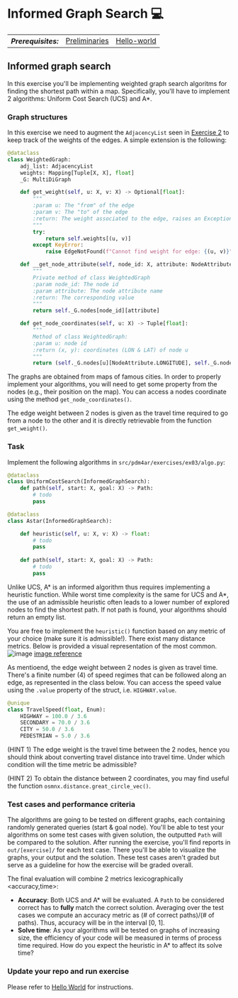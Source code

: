 # Informed Graph Search :computer:

<table>
  <tr>
    <th><i>Prerequisites:</i></th><td><a href="./00-preliminaries.html" target="_top">Preliminaries</a></td><td><a href="./01-hello-world.html" target="_top">Hello-world</a></td>
  </tr>
</table>

## Informed graph search

In this exercise you'll be implementing weighted graph search algoritms for finding the shortest path within a map. 
Specifically, you'll have to implement 2 algorithms: Uniform Cost Search (UCS) and A*.

### Graph structures

In this exercise we need to augment the `AdjacencyList` seen in <a href="./02-graphsearch.html" target="_top">Exercise
2</a>
to keep track of the weights of the edges. A simple extension is the following:

```python
@dataclass
class WeightedGraph:
    adj_list: AdjacencyList
    weights: Mapping[Tuple[X, X], float]
    _G: MultiDiGraph

    def get_weight(self, u: X, v: X) -> Optional[float]:
        """
        :param u: The "from" of the edge
        :param v: The "to" of the edge
        :return: The weight associated to the edge, raises an Exception if the edge does not exist
        """
        try:
            return self.weights[(u, v)]
        except KeyError:
            raise EdgeNotFound(f"Cannot find weight for edge: {(u, v)}")

    def __get_node_attribute(self, node_id: X, attribute: NodeAttribute) -> Any:
        """
        Private method of class WeightedGraph
        :param node_id: The node id
        :param attribute: The node attribute name
        :return: The corresponding value
        """
        return self._G.nodes[node_id][attribute]

    def get_node_coordinates(self, u: X) -> Tuple[float]:
        """
        Method of class WeightedGraph:
        :param u: node id
        :return (x, y): coordinates (LON & LAT) of node u
        """
        return (self._G.nodes[u][NodeAttribute.LONGITUDE], self._G.nodes[u][NodeAttribute.LATITUDE])
```


The graphs are obtained from maps of famous cities.
In order to properly implement your algorithms, you will need to get some property from the nodes (e.g., their position on the map). You can access a nodes coordinate using the method `get_node_coordinates()`.

The edge weight between 2 nodes is given as the travel time required to go from a node to the other and it is directly retrievable from the function `get_weight()`.


### Task


Implement the following algorithms in `src/pdm4ar/exercises/ex03/algo.py`:

```python
@dataclass
class UniformCostSearch(InformedGraphSearch):
    def path(self, start: X, goal: X) -> Path:
        # todo
        pass

@dataclass
class Astar(InformedGraphSearch):

    def heuristic(self, u: X, v: X) -> float:
        # todo
        pass
        
    def path(self, start: X, goal: X) -> Path:
        # todo
        pass
```

Unlike UCS, A* is an informed algorithm thus requires implementing a heuristic function. While worst time complexity is the same for UCS and A*, the use of an admissible heuristic often leads to a lower number of explored nodes to find the shortest path. If not path is found, your algorithms should return an empty list.

You are free to implement the `heuristic()` function based on any metric of your choice (make sure it is admissible!). 
There exist many distance metrics. Below is provided a visual representation of the most common.
![image](https://miro.medium.com/max/1220/0*WrVc0CpxoStXpACy.png)
[image reference](#https://miro.medium.com/max/1220/0*WrVc0CpxoStXpACy.png)

As mentioend, the edge weight between 2 nodes is given as travel time. There's a finite number (4) of speed regimes that can be followed along an edge, as represented in the class below. You can access the speed value using the `.value` property of the struct, i.e. `HIGHWAY.value`.
```python
@unique
class TravelSpeed(float, Enum):
    HIGHWAY = 100.0 / 3.6
    SECONDARY = 70.0 / 3.6
    CITY = 50.0 / 3.6
    PEDESTRIAN = 5.0 / 3.6
```


(HINT 1) The edge weight is the travel time between the 2 nodes, hence you should think about converting travel distance into travel time. Under which condition will the time metric be admissible?

(HINT 2) To obtain the distance between 2 coordinates, you may find useful the function `osmnx.distance.great_circle_vec()`.


### Test cases and performance criteria

The algorithms are going to be tested on different graphs, each containing randomly generated queries (start &
goal node).
You'll be able to test your algorithms on some test cases with given solution, the outputted `Path` will be compared to the solution. 
After running the exercise, you'll find reports in `out/[exercise]/` for each test case. There you'll be able to visualize the graphs, your output and the solution. These test cases aren't graded but serve as a guideline for how the exercise will be graded overall.

The final evaluation will combine 2 metrics lexicographically <accuracy,time>:
* **Accuracy**: Both UCS and A* will be evaluated. A `Path` to be considered correct has to **fully** match the correct solution. Averaging over the test cases we compute an accuracy metric as (# of correct paths)/(# of paths). Thus, accuracy will be in the interval [0, 1].
* **Solve time**: As your algorithms will be tested on graphs of increasing size, the efficiency of your code will be measured in terms of process time required. How do you expect the heuristic in A* to affect its solve time?

### Update your repo and run exercise

Please refer to [Hello World](01-helloworld.md) for instructions.

